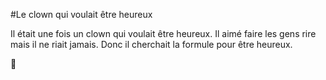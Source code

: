 #Le clown qui voulait être heureux

<p> Il était une fois un clown qui voulait être heureux. Il aimé faire les gens rire mais il ne riait jamais.
Donc il cherchait la formule pour être heureux.</p>


